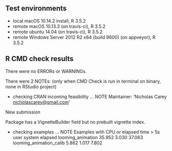 ## Test environments
* local macOS 10.14.2 install, R 3.5.2
* remote macOS 10.13.3 (on travis-ci), R 3.5.2
* remote ubuntu 14.04 (on travis-ci), R 3.5.2
* remote Windows Server 2012 R2 x64 (build 9600) (on appveyor), R 3.5.2

## R CMD check results
There were no ERRORs or WARNINGs. 

There were 2 NOTEs: 
(only when CMD Check is run in terminal on binary, none in RStudio project)

* checking CRAN incoming feasibility ... NOTE
Maintainer: ‘Nicholas Carey <nicholascarey@gmail.com>’

New submission

Package has a VignetteBuilder field but no prebuilt vignette index.

* checking examples ... NOTE
Examples with CPU or elapsed time > 5s
                          user system elapsed
looming_animation       35.952  3.030  37.063
looming_animation_calib  5.862  1.017   7.802

